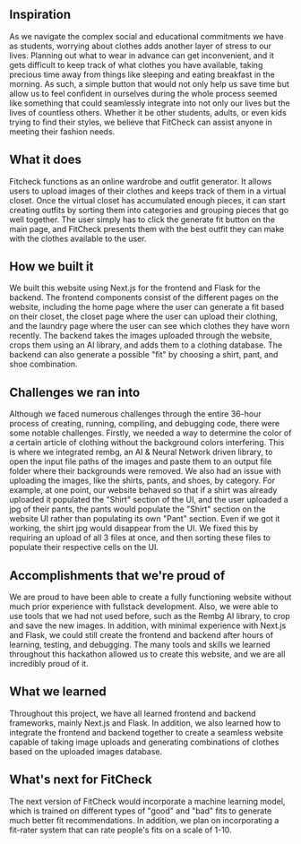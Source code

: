 ## Inspiration
As we navigate the complex social and educational commitments we have as students, worrying about clothes adds another layer of stress to our lives. Planning out what to wear in advance can get inconvenient, and it gets difficult to keep track of what clothes you have available, taking precious time away from things like sleeping and eating breakfast in the morning. As such, a simple button that would not only help us save time but allow us to feel confident in ourselves during the whole process seemed like something that could seamlessly integrate into not only our lives but the lives of countless others. Whether it be other students, adults, or even kids trying to find their styles, we believe that FitCheck can assist anyone in meeting their fashion needs. 

## What it does
Fitcheck functions as an online wardrobe and outfit generator. It allows users to upload images of their clothes and keeps track of them in a virtual closet. Once the virtual closet has accumulated enough pieces, it can start creating outfits by sorting them into categories and grouping pieces that go well together. The user simply has to click the generate fit button on the main page, and FitCheck presents them with the best outfit they can make with the clothes available to the user. 

## How we built it
We built this website using Next.js for the frontend and Flask for the backend. The frontend components consist of the different pages on the website, including the home page where the user can generate a fit based on their closet, the closet page where the user can upload their clothing, and the laundry page where the user can see which clothes they have worn recently. The backend takes the images uploaded through the website, crops them using an AI library, and adds them to a clothing database. The backend can also generate a possible "fit" by choosing a shirt, pant, and shoe combination. 

## Challenges we ran into
Although we faced numerous challenges through the entire 36-hour process of creating, running, compiling, and debugging code, there were some notable challenges. Firstly, we needed a way to determine the color of a certain article of clothing without the background colors interfering. This is where we integrated rembg, an AI & Neural Network driven library, to open the input file paths of the images and paste them to an output file folder where their backgrounds were removed. We also had an issue with uploading the images, like the shirts, pants, and shoes, by category. For example, at one point, our website behaved so that if a shirt was already uploaded it populated the "Shirt" section of the UI, and the user uploaded a jpg of their pants, the pants would populate the "Shirt" section on the website UI rather than populating its own "Pant" section. Even if we got it working, the shirt jpg would disappear from the UI. We fixed this by requiring an upload of all 3 files at once, and then sorting these files to populate their respective cells on the UI.

## Accomplishments that we're proud of
We are proud to have been able to create a fully functioning website without much prior experience with fullstack development.  Also, we were able to use tools that we had not used before, such as the Rembg AI library, to crop and save the new images. In addition, with minimal experience with Next.js and Flask, we could still create the frontend and backend after hours of learning, testing, and debugging. The many tools and skills we learned throughout this hackathon allowed us to create this website, and we are all incredibly proud of it. 

## What we learned
Throughout this project, we have all learned frontend and backend frameworks, mainly Next.js and Flask. In addition, we also learned how to integrate the frontend and backend together to create a seamless website capable of taking image uploads and generating combinations of clothes based on the uploaded images database. 

## What's next for FitCheck
The next version of FitCheck would incorporate a machine learning model, which is trained on different types of "good" and "bad" fits to generate much better fit recommendations. In addition, we plan on incorporating a fit-rater system that can rate people's fits on a scale of 1-10.  